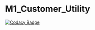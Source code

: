 # M1_Customer_Utility

[![Codacy Badge](https://api.codacy.com/project/badge/Grade/025c34e3c5364f7b92324d2ead77ce28)](https://app.codacy.com/gh/bharathdevarinti/M1_Customer_Application?utm_source=github.com&utm_medium=referral&utm_content=bharathdevarinti/M1_Customer_Application&utm_campaign=Badge_Grade_Settings)